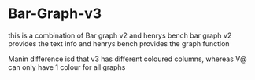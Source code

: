# Bar-Graph-v3

this is a combination of Bar graph v2 and henrys bench bar graph
v2 provides the text info and henrys bench provides the graph function

Manin difference isd that v3 has different coloured columns, whereas V@ can only have 1 colour for all graphs
